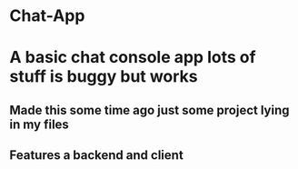 # Chat-App

# A basic chat console app lots of stuff is buggy but works 
## Made this some time ago just some project lying in my files
## Features a backend and client
